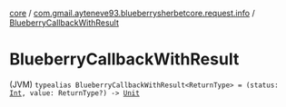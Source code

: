 [core](../index.md) / [com.gmail.ayteneve93.blueberrysherbetcore.request.info](index.md) / [BlueberryCallbackWithResult](./-blueberry-callback-with-result.md)

# BlueberryCallbackWithResult

(JVM) `typealias BlueberryCallbackWithResult<ReturnType> = (status: `[`Int`](https://kotlinlang.org/api/latest/jvm/stdlib/kotlin/-int/index.html)`, value: ReturnType?) -> `[`Unit`](https://kotlinlang.org/api/latest/jvm/stdlib/kotlin/-unit/index.html)